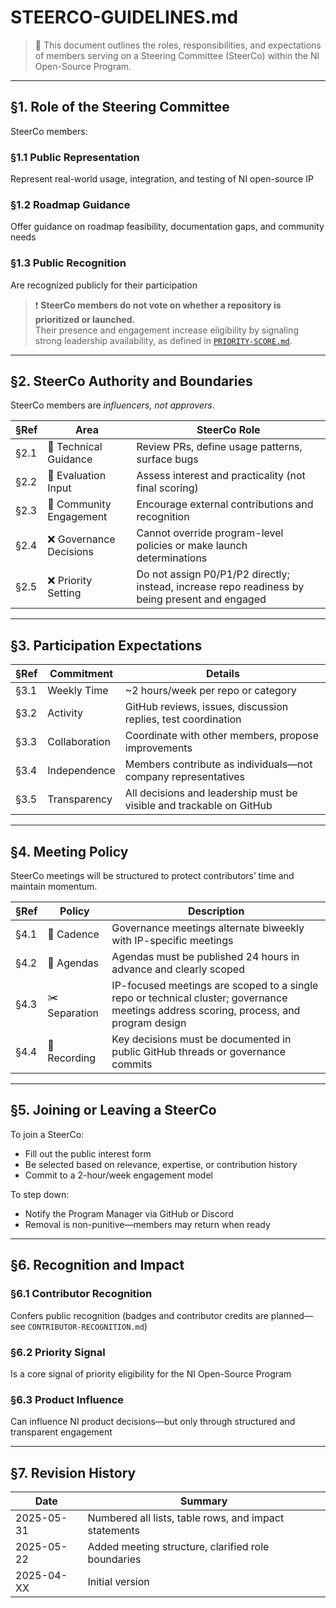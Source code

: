 # STEERCO-GUIDELINES.md

> 🧭 This document outlines the roles, responsibilities, and expectations of members serving on a Steering Committee (SteerCo) within the NI Open-Source Program.

---

## §1. Role of the Steering Committee

SteerCo members:

### §1.1 Public Representation
Represent real-world usage, integration, and testing of NI open-source IP

### §1.2 Roadmap Guidance
Offer guidance on roadmap feasibility, documentation gaps, and community needs

### §1.3 Public Recognition
Are recognized publicly for their participation

> ❗ **SteerCo members do not vote on whether a repository is prioritized or launched.**  
> Their presence and engagement increase eligibility by signaling strong leadership availability, as defined in [`PRIORITY-SCORE.md`](https://github.com/ni/open-source/blob/main/docs/governance/PRIORITY-SCORE.md).

---

## §2. SteerCo Authority and Boundaries

SteerCo members are *influencers, not approvers*.

| §Ref | Area | SteerCo Role |
|------|------|---------------|
| §2.1 | 🧪 Technical Guidance | Review PRs, define usage patterns, surface bugs |
| §2.2 | 🧭 Evaluation Input | Assess interest and practicality (not final scoring) |
| §2.3 | 🔀 Community Engagement | Encourage external contributions and recognition |
| §2.4 | ❌ Governance Decisions | Cannot override program-level policies or make launch determinations |
| §2.5 | ❌ Priority Setting | Do not assign P0/P1/P2 directly; instead, increase repo readiness by being present and engaged |

---

## §3. Participation Expectations

| §Ref | Commitment | Details |
|------|------------|---------|
| §3.1 | Weekly Time | ~2 hours/week per repo or category |
| §3.2 | Activity | GitHub reviews, issues, discussion replies, test coordination |
| §3.3 | Collaboration | Coordinate with other members, propose improvements |
| §3.4 | Independence | Members contribute as individuals—not company representatives |
| §3.5 | Transparency | All decisions and leadership must be visible and trackable on GitHub |

---

## §4. Meeting Policy

SteerCo meetings will be structured to protect contributors’ time and maintain momentum.

| §Ref | Policy | Description |
|------|--------|-------------|
| §4.1 | 🔄 Cadence | Governance meetings alternate biweekly with IP-specific meetings |
| §4.2 | 📝 Agendas | Agendas must be published 24 hours in advance and clearly scoped |
| §4.3 | ✂️ Separation | IP-focused meetings are scoped to a single repo or technical cluster; governance meetings address scoring, process, and program design |
| §4.4 | 📎 Recording | Key decisions must be documented in public GitHub threads or governance commits |

---

## §5. Joining or Leaving a SteerCo

To join a SteerCo:
- Fill out the public interest form
- Be selected based on relevance, expertise, or contribution history
- Commit to a 2-hour/week engagement model

To step down:
- Notify the Program Manager via GitHub or Discord
- Removal is non-punitive—members may return when ready

---

## §6. Recognition and Impact

### §6.1 Contributor Recognition
Confers public recognition (badges and contributor credits are planned—see `CONTRIBUTOR-RECOGNITION.md`)

### §6.2 Priority Signal
Is a core signal of priority eligibility for the NI Open-Source Program

### §6.3 Product Influence
Can influence NI product decisions—but only through structured and transparent engagement

---

## §7. Revision History

| Date       | Summary                                      |
|------------|----------------------------------------------|
| 2025-05-31 | Numbered all lists, table rows, and impact statements |
| 2025-05-22 | Added meeting structure, clarified role boundaries |
| 2025-04-XX | Initial version                              |
